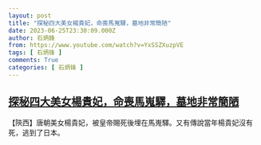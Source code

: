 ```yaml
---
layout: post
title: "探秘四大美女楊貴妃，命喪馬嵬驛，墓地非常簡陋"
date: 2023-06-25T23:30:09.000Z
author: 石炳鋒
from: https://www.youtube.com/watch?v=YxSSZXuzpVE
tags: [ 石炳锋 ]
comments: True
categories: [ 石炳锋 ]
---
```

<!--1687735809000-->
[探秘四大美女楊貴妃，命喪馬嵬驛，墓地非常簡陋](https://www.youtube.com/watch?v=YxSSZXuzpVE)
------

<div>
【陝西】唐朝美女楊貴妃，被皇帝賜死後埋在馬嵬驛。又有傳說當年楊貴妃沒有死，逃到了日本。
</div>
